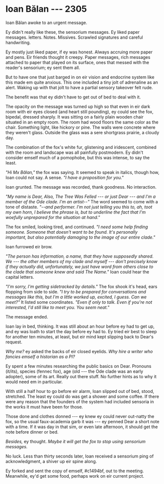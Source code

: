 # Ioan Bălan --- 2305

Ioan Bălan awoke to an urgent message.

Ey didn't really like these, the sensorium messages. Ey liked paper messages. letters. Notes. Missives. Scrawled signatures and careful handwriting.

Ey mostly just liked paper, if ey was honest. Always accruing more paper and pens. Eir friends thought it creepy. Paper messages, rich messages attached to paper that played on its surface, ones that messed with the reader's sensorium; ey sent them all.

But to have one that just barged in on eir vision and endocrine system like this made em quite anxious. This one included a tiny jolt of adrenaline as an alert. Waking up with that jolt to have a partial sensory takeover felt rude.

The benefit was that ey didn't have to get out of bed to deal with it.

The opacity on the message was turned up high so that even in eir dark room with eir eyes closed (and heart still pounding), ey could see the fox, bipedal, dressed sharply. It was sitting on a fairly plain wooden chair situated in an empty room. The room had wood floors the same color as the chair. Something light, like hickory or pine. The walls were concrete where they weren't glass. Outside the glass was a sere shortgrass prairie, a cloudy day.

The combination of the fox's white fur, glistening and iridescent, combined with the room and landscape was all painfully postmodern. Ey didn't consider emself much of a pomophobe, but this was intense, to say the least.

*"Hi Mx Bălan,"* the fox was saying. It seemed to speak in italics, though how, Ioan could not say. A sense. *"I have a proposition for you."*

Ioan grunted. The message was recorded, thank goodness. No interaction.

*"My name is Dear, Also, The Tree Was Felled --- or just Dear --- and I'm a member of the Ode clade. I'm an artist--"* The word seemed to come with a tone of distaste. *"--and performer. I'm not just telling you this to, ah, toot my own horn, I believe the phrase is, but to underline the fact that I'm woefully unprepared for the situation at hand."*

The fox smiled, looking tired, and continued. *"I need some help finding someone. Someone that doesn't want to be found. It's personally important, but also potentially damaging to the image of our entire clade."*

Ioan furrowed eir brow.

*"The person has information, a name, that they have supposedly shared. We --- the other members of my clade and myself --- don't precisely know if they actually did, unfortunately, we just have word from others close to the clade that someone knew and said The Name."* Ioan could hear the capital letters.

*"I'm sorry, I'm getting sidetracked by details."* The fox shook it's head, ears flopping from side to side. *"I try to be prepared for conversations and messages like this, but I'm a little worked up, excited, I guess. Can we meet?"* It listed some coordinates. *"Even if only to talk. Even if you're not interested, I'd still like to meet you. You seem neat."*

The message ended.

Ioan lay in bed, thinking. It was still about an hour before ey had to get up, and ey was loath to start the day before ey had to. Ey tried eir best to sleep for another ten minutes, at least, but eir mind kept slipping back to Dear's request.

*Why me?* ey asked the backs of eir closed eyelids. *Why hire a writer who fancies emself a historian as a PI?*

Ey spent a few minutes researching the public basics on Dear. Pronouns (it/its), species (fennec fox), age (old --- the Ode clade was an early adopter), some of its art. Really out there stuff. No further hints as to why it would need em in particular.

With still a half hour to go before eir alarm, Ioan slipped out of bed, stood, stretched. The least ey could do was get a shower and some coffee. If there were any reason that the founders of the system had included sensoria in the works it must have been for those.

Those done and clothes donned --- ey knew ey could never out-natty the fox, so the usual faux-academia garb it was --- ey penned Dear a short note with a time. If it was day in that sim, or even late afternoon, it should get the note before dinner or bed.

*Besides,* ey thought. *Maybe it will get the fox to stop using sensorium messages.*

No luck. Less than thirty seconds later, Ioan received a sensorium ping of acknowledgment, a shiver up eir spine along.

Ey forked and sent the copy of emself, \#c1494bf, out to the meeting. Meanwhile, ey'd get some food, perhaps work on eir current project.
